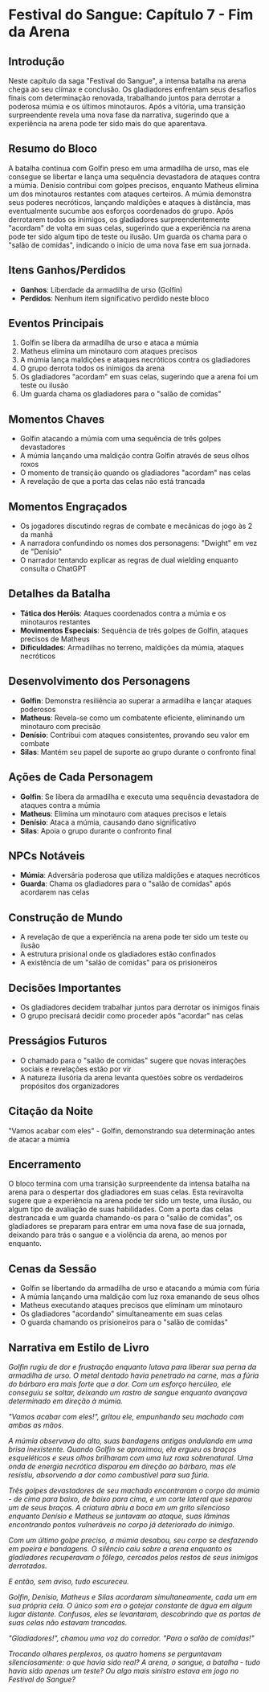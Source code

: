 # Festival do Sangue: Capítulo 7 - Fim da Arena

## Introdução
Neste capítulo da saga "Festival do Sangue", a intensa batalha na arena chega ao seu clímax e conclusão. Os gladiadores enfrentam seus desafios finais com determinação renovada, trabalhando juntos para derrotar a poderosa múmia e os últimos minotauros. Após a vitória, uma transição surpreendente revela uma nova fase da narrativa, sugerindo que a experiência na arena pode ter sido mais do que aparentava.

## Resumo do Bloco
A batalha continua com Golfin preso em uma armadilha de urso, mas ele consegue se libertar e lança uma sequência devastadora de ataques contra a múmia. Denísio contribui com golpes precisos, enquanto Matheus elimina um dos minotauros restantes com ataques certeiros. A múmia demonstra seus poderes necróticos, lançando maldições e ataques à distância, mas eventualmente sucumbe aos esforços coordenados do grupo. Após derrotarem todos os inimigos, os gladiadores surpreendentemente "acordam" de volta em suas celas, sugerindo que a experiência na arena pode ter sido algum tipo de teste ou ilusão. Um guarda os chama para o "salão de comidas", indicando o início de uma nova fase em sua jornada.

## Itens Ganhos/Perdidos
- **Ganhos**: Liberdade da armadilha de urso (Golfin)
- **Perdidos**: Nenhum item significativo perdido neste bloco

## Eventos Principais
1. Golfin se libera da armadilha de urso e ataca a múmia
2. Matheus elimina um minotauro com ataques precisos
3. A múmia lança maldições e ataques necróticos contra os gladiadores
4. O grupo derrota todos os inimigos da arena
5. Os gladiadores "acordam" em suas celas, sugerindo que a arena foi um teste ou ilusão
6. Um guarda chama os gladiadores para o "salão de comidas"

## Momentos Chaves
- Golfin atacando a múmia com uma sequência de três golpes devastadores
- A múmia lançando uma maldição contra Golfin através de seus olhos roxos
- O momento de transição quando os gladiadores "acordam" nas celas
- A revelação de que a porta das celas não está trancada

## Momentos Engraçados
- Os jogadores discutindo regras de combate e mecânicas do jogo às 2 da manhã
- A narradora confundindo os nomes dos personagens: "Dwight" em vez de "Denísio"
- O narrador tentando explicar as regras de dual wielding enquanto consulta o ChatGPT

## Detalhes da Batalha
- **Tática dos Heróis**: Ataques coordenados contra a múmia e os minotauros restantes
- **Movimentos Especiais**: Sequência de três golpes de Golfin, ataques precisos de Matheus
- **Dificuldades**: Armadilhas no terreno, maldições da múmia, ataques necróticos

## Desenvolvimento dos Personagens
- **Golfin**: Demonstra resiliência ao superar a armadilha e lançar ataques poderosos
- **Matheus**: Revela-se como um combatente eficiente, eliminando um minotauro com precisão
- **Denísio**: Contribui com ataques consistentes, provando seu valor em combate
- **Silas**: Mantém seu papel de suporte ao grupo durante o confronto final

## Ações de Cada Personagem
- **Golfin**: Se libera da armadilha e executa uma sequência devastadora de ataques contra a múmia
- **Matheus**: Elimina um minotauro com ataques precisos e letais
- **Denísio**: Ataca a múmia, causando dano significativo
- **Silas**: Apoia o grupo durante o confronto final

## NPCs Notáveis
- **Múmia**: Adversária poderosa que utiliza maldições e ataques necróticos
- **Guarda**: Chama os gladiadores para o "salão de comidas" após acordarem nas celas

## Construção de Mundo
- A revelação de que a experiência na arena pode ter sido um teste ou ilusão
- A estrutura prisional onde os gladiadores estão confinados
- A existência de um "salão de comidas" para os prisioneiros

## Decisões Importantes
- Os gladiadores decidem trabalhar juntos para derrotar os inimigos finais
- O grupo precisará decidir como proceder após "acordar" nas celas

## Presságios Futuros
- O chamado para o "salão de comidas" sugere que novas interações sociais e revelações estão por vir
- A natureza ilusória da arena levanta questões sobre os verdadeiros propósitos dos organizadores

## Citação da Noite
"Vamos acabar com eles" - Golfin, demonstrando sua determinação antes de atacar a múmia

## Encerramento
O bloco termina com uma transição surpreendente da intensa batalha na arena para o despertar dos gladiadores em suas celas. Esta reviravolta sugere que a experiência na arena pode ter sido um teste, uma ilusão, ou algum tipo de avaliação de suas habilidades. Com a porta das celas destrancada e um guarda chamando-os para o "salão de comidas", os gladiadores se preparam para entrar em uma nova fase de sua jornada, deixando para trás o sangue e a violência da arena, ao menos por enquanto.

## Cenas da Sessão
- Golfin se libertando da armadilha de urso e atacando a múmia com fúria
- A múmia lançando uma maldição com luz roxa emanando de seus olhos
- Matheus executando ataques precisos que eliminam um minotauro
- Os gladiadores "acordando" simultaneamente em suas celas
- O guarda chamando os prisioneiros para o "salão de comidas"

## Narrativa em Estilo de Livro

*Golfin rugiu de dor e frustração enquanto lutava para liberar sua perna da armadilha de urso. O metal dentado havia penetrado na carne, mas a fúria do bárbaro era mais forte que a dor. Com um esforço hercúleo, ele conseguiu se soltar, deixando um rastro de sangue enquanto avançava determinado em direção à múmia.*

*"Vamos acabar com eles!", gritou ele, empunhando seu machado com ambas as mãos.*

*A múmia observava do alto, suas bandagens antigas ondulando em uma brisa inexistente. Quando Golfin se aproximou, ela ergueu os braços esqueléticos e seus olhos brilharam com uma luz roxa sobrenatural. Uma onda de energia necrótica disparou em direção ao bárbaro, mas ele resistiu, absorvendo a dor como combustível para sua fúria.*

*Três golpes devastadores de seu machado encontraram o corpo da múmia - de cima para baixo, de baixo para cima, e um corte lateral que separou um de seus braços. A criatura abriu a boca em um grito silencioso enquanto Denísio e Matheus se juntavam ao ataque, suas lâminas encontrando pontos vulneráveis no corpo já deteriorado do inimigo.*

*Com um último golpe preciso, a múmia desabou, seu corpo se desfazendo em poeira e bandagens. O silêncio caiu sobre a arena enquanto os gladiadores recuperavam o fôlego, cercados pelos restos de seus inimigos derrotados.*

*E então, sem aviso, tudo escureceu.*

*Golfin, Denísio, Matheus e Silas acordaram simultaneamente, cada um em sua própria cela. O único som era o gotejar constante de água em algum lugar distante. Confusos, eles se levantaram, descobrindo que as portas de suas celas não estavam trancadas.*

*"Gladiadores!", chamou uma voz do corredor. "Para o salão de comidas!"*

*Trocando olhares perplexos, os quatro homens se perguntavam silenciosamente: o que havia sido real? A arena, o sangue, a batalha - tudo havia sido apenas um teste? Ou algo mais sinistro estava em jogo no Festival do Sangue?* 
